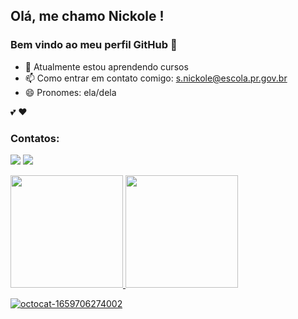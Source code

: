 ## Olá, me chamo Nickole ! 
### Bem vindo ao meu perfil GitHub 👋
- 🌱 Atualmente estou aprendendo cursos 
- 📫 Como entrar em contato comigo: s.nickole@escola.pr.gov.br
- 😄 Pronomes: ela/dela


💕 ❤️

### Contatos:

<div>

<a href="https://instagram.com/kolesvvz" target="_blank"><img src="https://img.shields.io/badge/-Instagram-%23E4405F?style=for-the-badge&logo=instagram&logoColor=white" target="_blank"></a>
<a href="https://www.twitch.tv/freyagoddess00" target="_blank"><img src="https://img.shields.io/badge/Twitch-9146FF?style=for-the-badge&logo=twitch&logoColor=white" target="_blank"></a> 
</div>

<div>
<a href="https://github.com/nksilva">
<img height="180em" src="https://github-readme-stats.vercel.app/api/top-langs/?username=nksilva&layout=compact&langs_count=7&theme=jolly"/>
<img height="180em" src="https://github-readme-stats.vercel.app/api?username=nksilva&show_icons=true&theme=outrun&include_all_commits=true&count_private=true"/>
</div>

![octocat-1659706274002](https://user-images.githubusercontent.com/105717432/183087864-a21d903e-caa7-474c-9f2d-6980130e45f0.png)


